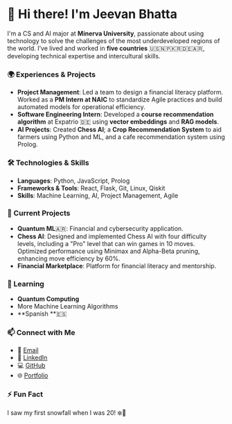 # 👋 Hi there! I'm Jeevan Bhatta

I'm a CS and AI major at **Minerva University**, passionate about using technology to solve the challenges of the most underdeveloped regions of the world. I’ve lived and worked in **five countries** 🇺🇸🇳🇵🇰🇷🇩🇪🇦🇷, developing technical expertise and intercultural skills.

### 🌍 Experiences & Projects

- **Project Management**: Led a team to design a financial literacy platform. Worked as a **PM Intern at NAIC** to standardize Agile practices and build automated models for operational efficiency.
- **Software Engineering Intern**: Developed a **course recommendation algorithm** at Expatrio 🇩🇪 using **vector embeddings** and **RAG models**.
- **AI Projects**: Created **Chess AI**; a **Crop Recommendation System** to aid farmers using Python and ML, and a cafe recommendation system using Prolog.

### 🛠️ Technologies & Skills

- **Languages**: Python, JavaScript, Prolog
- **Frameworks & Tools**: React, Flask, Git, Linux, Qiskit
- **Skills**: Machine Learning, AI, Project Management, Agile

### 🔭 Current Projects

- **Quantum ML**🇦🇷: Financial and cybersecurity application.
- **Chess AI**: Designed and implemented Chess AI with four difficulty levels, including a "Pro" level that can win games in 10 moves. Optimized performance using Minimax and Alpha-Beta pruning, enhancing move efficiency by 60%.
- **Financial Marketplace**: Platform for financial literacy and mentorship.

### 🌱 Learning

- **Quantum Computing**
- More Machine Learning Algorithms
- \*\*Spanish \*\*🇪🇸

### 📫 Connect with Me

- 📧 [Email](mailto\:jeevan@uni.minerva.edu)
- 💼 [LinkedIn](https://linkedin.com/in/jeevancs)
- 💻 [GitHub](https://github.com/lifee77)
- 🌐 [Portfolio](https://jeevanbhatta.me/)

### ⚡ Fun Fact

I saw my first snowfall when I was 20! ❄️🌱

